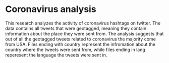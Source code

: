 # Coronavirus analysis

This research analyzes the activity of coronavirus hashtags on twitter.
The data contains all tweets that were geotagged, meaning they contain information about the place they were sent from. The analysis suggests that out of all the geotagged tweets related to coronavirus the majority come from USA. Files ending with country represent the infromation about the country where the tweets were sent from, while files ending in lang reperesent the language the tweets were sent in.
